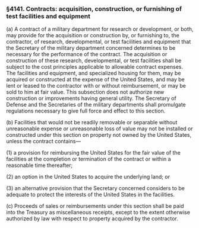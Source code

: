 ### §4141. Contracts: acquisition, construction, or furnishing of test facilities and equipment ###

(a) A contract of a military department for research or development, or both, may provide for the acquisition or construction by, or furnishing to, the contractor, of research, developmental, or test facilities and equipment that the Secretary of the military department concerned determines to be necessary for the performance of the contract. The acquisition or construction of these research, developmental, or test facilities shall be subject to the cost principles applicable to allowable contract expenses. The facilities and equipment, and specialized housing for them, may be acquired or constructed at the expense of the United States, and may be lent or leased to the contractor with or without reimbursement, or may be sold to him at fair value. This subsection does not authorize new construction or improvements having general utility. The Secretary of Defense and the Secretaries of the military departments shall promulgate regulations necessary to give full force and effect to this section.

(b) Facilities that would not be readily removable or separable without unreasonable expense or unreasonable loss of value may not be installed or constructed under this section on property not owned by the United States, unless the contract contains—

(1) a provision for reimbursing the United States for the fair value of the facilities at the completion or termination of the contract or within a reasonable time thereafter;

(2) an option in the United States to acquire the underlying land; or

(3) an alternative provision that the Secretary concerned considers to be adequate to protect the interests of the United States in the facilities.

(c) Proceeds of sales or reimbursements under this section shall be paid into the Treasury as miscellaneous receipts, except to the extent otherwise authorized by law with respect to property acquired by the contractor.